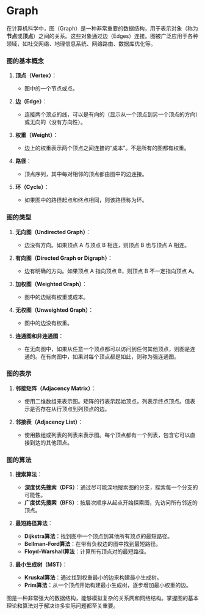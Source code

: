 # Graph

在计算机科学中，图（Graph）是一种非常重要的数据结构，用于表示对象（称为**节点**或**顶点**）之间的关系。这些对象通过边（Edges）连接。图被广泛应用于各种领域，如社交网络、地理信息系统、网络路由、数据库优化等。

### 图的基本概念

1. **顶点（Vertex）**：
   - 图中的一个节点或点。
   
2. **边（Edge）**：
   - 连接两个顶点的线，可以是有向的（显示从一个顶点到另一个顶点的方向）或无向的（没有方向性）。

3. **权重（Weight）**：
   - 边上的权重表示两个顶点之间连接的“成本”。不是所有的图都有权重。

4. **路径**：
   - 顶点序列，其中每对相邻的顶点都由图中的边连接。

5. **环（Cycle）**：
   - 如果图中的路径起点和终点相同，则该路径称为环。

### 图的类型

1. **无向图（Undirected Graph）**：
   - 边没有方向。如果顶点 A 与顶点 B 相连，则顶点 B 也与顶点 A 相连。

2. **有向图（Directed Graph or Digraph）**：
   - 边有明确的方向。如果顶点 A 指向顶点 B，则顶点 B 不一定指向顶点 A。

3. **加权图（Weighted Graph）**：
   - 图中的边赋有权重或成本。

4. **无权图（Unweighted Graph）**：
   - 图中的边没有权重。

5. **连通图和非连通图**：
   - 在无向图中，如果从任意一个顶点都可以访问到任何其他顶点，则图是连通的。在有向图中，如果对每个顶点都是如此，则称为强连通图。

### 图的表示

1. **邻接矩阵（Adjacency Matrix）**：
   - 使用二维数组来表示图。矩阵的行表示起始顶点，列表示终点顶点。值表示是否存在从行顶点到列顶点的边。

2. **邻接表（Adjacency List）**：
   - 使用数组或列表的列表来表示图。每个顶点都有一个列表，包含它可以直接到达的其他顶点。

### 图的算法

1. **搜索算法**：
   - **深度优先搜索（DFS）**：通过尽可能深地搜索图的分支，探索每一个分支的可能性。
   - **广度优先搜索（BFS）**：按层次顺序从起点开始探索图，先访问所有邻近的顶点。

2. **最短路径算法**：
   - **Dijkstra算法**：找到图中一个顶点到其他所有顶点的最短路径。
   - **Bellman-Ford算法**：在带有负权边的图中找到最短路径。
   - **Floyd-Warshall算法**：计算所有顶点对的最短路径。

3. **最小生成树（MST）**：
   - **Kruskal算法**：通过找到权重最小的边来构建最小生成树。
   - **Prim算法**：从一个顶点开始构建最小生成树，逐步增加最小权重的边。

图是一种非常强大的数据结构，能够模拟复杂的关系网和网络结构。掌握图的基本理论和算法对于解决许多实际问题都至关重要。